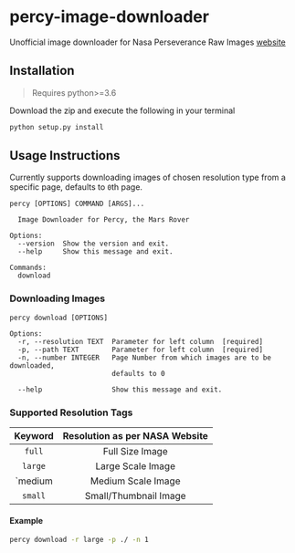 # percy-image-downloader
Unofficial image downloader for Nasa Perseverance Raw Images [website](https://mars.nasa.gov/mars2020/multimedia/raw-images/)

## Installation
> Requires python>=3.6

Download the zip and execute the following in your terminal

```bash
python setup.py install
```

## Usage Instructions

Currently supports downloading images of chosen resolution type from a specific page, defaults to `0`th page.

```
percy [OPTIONS] COMMAND [ARGS]...

  Image Downloader for Percy, the Mars Rover

Options:
  --version  Show the version and exit.
  --help     Show this message and exit.

Commands:
  download
```

### Downloading Images

```
percy download [OPTIONS]

Options:
  -r, --resolution TEXT  Parameter for left column  [required]
  -p, --path TEXT        Parameter for left column  [required]
  -n, --number INTEGER   Page Number from which images are to be downloaded,
                         defaults to 0

  --help                 Show this message and exit.
```

### Supported Resolution Tags

|Keyword|Resolution as per NASA Website|
|:-:|:-:|
|`full`|Full Size Image|
|`large`|Large Scale Image|
|`medium|Medium Scale Image|
|`small`|Small/Thumbnail Image|


#### Example

```bash
percy download -r large -p ./ -n 1
```